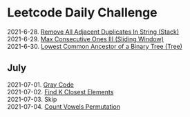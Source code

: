 # Leetcode Daily Challenge
2021-6-28. [Remove All Adjacent Duplicates In String (Stack) ](./code/2020-6-28.md)<br/>
2021-6-29. [Max Consecutive Ones III (Sliding Window) ](./code/2020-6-29.md)<br/>
2021-6-30. [Lowest Common Ancestor of a Binary Tree (Tree) ](./code/2021-6-30.md)<br/>

## July
2021-07-01. [Gray Code ](./code/2021-07-01.md)<br/>
2021-07-02. [Find K Closest Elements ](./code/2021-07-02.md)<br/>
2021-07-03. Skip<br/>
2021-07-04. [Count Vowels Permutation ](./code/2021-07-04.md)<br/>
